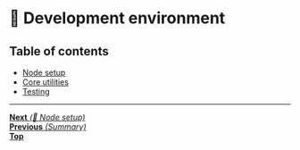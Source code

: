 # 🤖 Development environment

## Table of contents

- [Node setup](node_setup.md)
- [Core utilities](core_utilities.md)
- [Testing](testing.md)

<hr>

[**Next** _(🤖 Node setup)_](node_setup.md)<br>
[**Previous** _(Summary)_](../summary.md)<br>
[**Top**](../../README.md#table-of-contents)<br>
